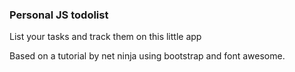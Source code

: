 ### Personal JS todolist 

List your tasks and track them on this little app 

Based on a tutorial by net ninja using bootstrap and font awesome.

